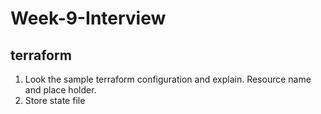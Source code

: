 # Week-9-Interview

## terraform 
1. Look the sample terraform configuration and explain. Resource name and place holder.
2. Store state file
   
